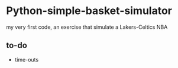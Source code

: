 # Python-simple-basket-simulator
my very first code, an exercise that simulate a Lakers-Celtics NBA 


to-do
-----

- time-outs
